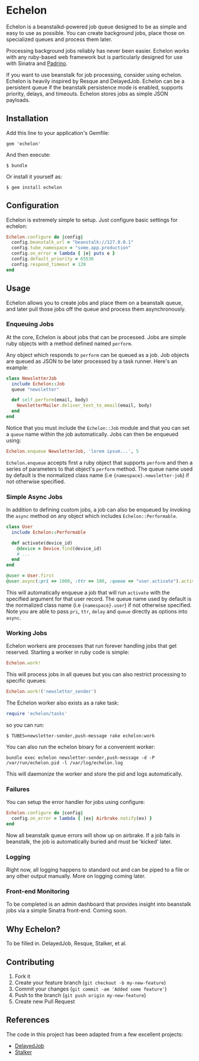 # Echelon

Echelon is a beanstalkd-powered job queue designed to be as simple and easy to use as possible.
You can create background jobs, place those on specialized queues and process them later.

Processing background jobs reliably has never been easier. Echelon works with any ruby-based
web framework but is particularly designed for use with Sinatra and [Padrino](http://padrinorb.com).

If you want to use beanstalk for job processing, consider using echelon. Echelon is heavily inspired by Resque and DelayedJob.
Echelon can be a persistent queue if the beanstalk persistence mode is enabled, supports priority, delays, and timeouts.
Echelon stores jobs as simple JSON payloads.

## Installation

Add this line to your application's Gemfile:

    gem 'echelon'

And then execute:

    $ bundle

Or install it yourself as:

    $ gem install echelon

## Configuration ##

Echelon is extremely simple to setup. Just configure basic settings for echelon:

```ruby
Echelon.configure do |config|
  config.beanstalk_url = "beanstalk://127.0.0.1"
  config.tube_namespace = "some.app.production"
  config.on_error = lambda { |e| puts e }
  config.default_priority = 65536
  config.respond_timeout = 120
end
```

## Usage

Echelon allows you to create jobs and place them on a beanstalk queue, and later pull those jobs off the queue and process them asynchronously.

### Enqueuing Jobs ###

At the core, Echelon is about jobs that can be processed. Jobs are simple ruby objects with a method defined named `perform`.

Any object which responds to `perform` can be queued as a job. Job objects are queued as JSON to be later processed by a task runner. Here's an example:

```ruby
class NewsletterJob
  include Echelon::Job
  queue "newsletter"

  def self.perform(email, body)
    NewsletterMailer.deliver_text_to_email(email, body)
  end
end
```

Notice that you must include the `Echelon::Job` module and that you can set a `queue` name within the job automatically. Jobs can then be enqueued using:

```ruby
Echelon.enqueue NewsletterJob, 'lorem ipsum...', 5
```

`Echelon.enqueue` accepts first a ruby object that supports `perform` and then a series of parameters to that object's `perform` method. The queue name used by default is the normalized class name (i.e `{namespace}.newsletter-job`) if not otherwise specified.

### Simple Async Jobs ###

In addition to defining custom jobs, a job can also be enqueued by invoking the `async` method on any object which includes `Echelon::Performable`.

```ruby
class User
  include Echelon::Performable

  def activate(device_id)
    @device = Device.find(device_id)
    # ...
  end
end

@user = User.first
@user.async(:pri => 1000, :ttr => 100, :queue => "user.activate").activate(@device.id)
```

This will automatically enqueue a job that will run `activate` with the specified argument for that user record. The queue name used by default is the normalized class name (i.e `{namespace}.user`) if not otherwise specified. Note you are able to pass `pri`, `ttr`, `delay` and `queue` directly as options into `async`. 

### Working Jobs

Echelon workers are processes that run forever handling jobs that get reserved. Starting a worker in ruby code is simple:

```ruby
Echelon.work!
```

This will process jobs in all queues but you can also restrict processing to specific queues:

```ruby
Echelon.work!('newsletter_sender')
```

The Echelon worker also exists as a rake task:

```ruby
require 'echelon/tasks'
```

so you can run:

```
$ TUBES=newsletter-sender,push-message rake echelon:work
```

You can also run the echelon binary for a convenient worker:

```
bundle exec echelon newsletter-sender,push-message -d -P /var/run/echelon.pid -l /var/log/echelon.log
```

This will daemonize the worker and store the pid and logs automatically.

### Failures

You can setup the error handler for jobs using configure:

```ruby
Echelon.configure do |config|
  config.on_error = lambda { |ex| Airbrake.notify(ex) }
end
```

Now all beanstalk queue errors will show up on airbrake.
If a job fails in beanstalk, the job is automatically buried and must be 'kicked' later.

### Logging

Right now, all logging happens to standard out and can be piped to a file or any other output manually. More on logging coming later.

### Front-end Monitoring

To be completed is an admin dashboard that provides insight into beanstalk jobs via a simple Sinatra front-end. Coming soon.

## Why Echelon?

To be filled in. DelayedJob, Resque, Stalker, et al.

## Contributing

1. Fork it
2. Create your feature branch (`git checkout -b my-new-feature`)
3. Commit your changes (`git commit -am 'Added some feature'`)
4. Push to the branch (`git push origin my-new-feature`)
5. Create new Pull Request

## References

The code in this project has been adapted from a few excellent projects:

 * [DelayedJob](https://github.com/collectiveidea/delayed_job)
 * [Stalker](https://github.com/han/stalker)